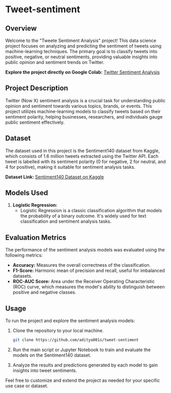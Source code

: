 # Tweet-sentiment

## Overview

Welcome to the "Tweete Sentiment Analysis" project! This data science project focuses on analyzing and predicting the sentiment of tweets using machine-learning techniques. The primary goal is to classify tweets into positive, negative, or neutral sentiments, providing valuable insights into public opinion and sentiment trends on Twitter.

**Explore the project directly on Google Colab:** [Twitter Sentiment Analysis](https://colab.research.google.com/drive/1-5Q3Jvlw-aR_Fh1yrj2NA15Q6FWytcM8)

## Project Description

Twitter (Now X) sentiment analysis is a crucial task for understanding public opinion and sentiment towards various topics, brands, or events. This project utilizes machine-learning models to classify tweets based on their sentiment polarity, helping businesses, researchers, and individuals gauge public sentiment effectively.

## Dataset

The dataset used in this project is the Sentiment140 dataset from Kaggle, which consists of 1.6 million tweets extracted using the Twitter API. Each tweet is labelled with its sentiment polarity (0 for negative, 2 for neutral, and 4 for positive), making it suitable for sentiment analysis tasks.

**Dataset Link:** [Sentiment140 Dataset on Kaggle](https://www.kaggle.com/datasets/kazanova/sentiment140)

## Models Used

1. **Logistic Regression:**
   - Logistic Regression is a classic classification algorithm that models the probability of a binary outcome. It's widely used for text classification and sentiment analysis tasks.

## Evaluation Metrics

The performance of the sentiment analysis models was evaluated using the following metrics:

- **Accuracy:** Measures the overall correctness of the classification.
- **F1-Score:** Harmonic mean of precision and recall, useful for imbalanced datasets.
- **ROC-AUC Score:** Area under the Receiver Operating Characteristic (ROC) curve, which measures the model's ability to distinguish between positive and negative classes.

## Usage
To run the project and explore the sentiment analysis models:

1. Clone the repository to your local machine.
   ```bash
   git clone https://github.com/aditya001s/tweet-sentiment
   ```

2. Run the main script or Jupyter Notebook to train and evaluate the models on the Sentiment140 dataset.

3. Analyze the results and predictions generated by each model to gain insights into tweet sentiments.

Feel free to customize and extend the project as needed for your specific use case or dataset.
